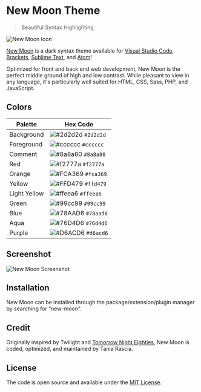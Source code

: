 # New Moon Theme
> Beautiful Syntax Highlighting

![New Moon Icon](https://raw.githubusercontent.com/taniarascia/new-moon/master/images/newmoon.png)

[New Moon](https://taniarascia.github.io/new-moon) is a dark syntax theme available for [Visual Studio Code](https://marketplace.visualstudio.com/items?itemName=taniarascia.new-moon-vscode), [Brackets](https://github.com/taniarascia/new-moon), [Sublime Text](https://packagecontrol.io/packages/New%20Moon%20Color%20Scheme), and [Atom](https://github.atom.io/packages/new-moon-atom-syntax)!

Optimized for front and back end web development, New Moon is the perfect middle ground of high and low contrast. While pleasant to view in any language, it's particularly well suited for HTML, CSS, Sass, PHP, and JavaScript.

## Colors

Palette | Hex Code
--- | ---
Background | ![#2d2d2d](https://placehold.it/15/2d2d2d/ffffff?text=+) `#2d2d2d`
Foreground | ![#cccccc](https://placehold.it/15/cccccc/000000?text=+) `#cccccc`
Comment | ![#8a8a80](https://placehold.it/15/8a8a80/000000?text=+) `#8a8a80`
Red | ![#f2777a](https://placehold.it/15/f2777a/000000?text=+) `#f2777a`
Orange | ![#FCA369](https://placehold.it/15/FCA369/000000?text=+) `#fca369`
Yellow | ![#FFD479](https://placehold.it/15/FFD479/000000?text=+) `#ffd479`
Light Yellow | ![#ffeea6](https://placehold.it/15/FFEEA6/000000?text=+) `#ffeea6`
Green | ![#99cc99](https://placehold.it/15/99cc99/000000?text=+) `#99cc99`
Blue | ![#78AAD6](https://placehold.it/15/78AAD6/000000?text=+) `#78aad6`
Aqua | ![#76D4D6](https://placehold.it/15/76D4D6/000000?text=+) `#76d4d6`
Purple | ![#D6ACD6](https://placehold.it/15/D6ACD6/000000?text=+) `#d6acd6`

## Screenshot

![New Moon Screenshot](https://raw.githubusercontent.com/taniarascia/new-moon/master/images/screenshot.png)

## Installation

New Moon can be installed through the package/extension/plugin manager by searching for "new-moon".

## Credit

Originally inspired by Twilight and [Tomorrow Night Eighties](https://github.com/chriskempson/tomorrow-theme), New Moon is coded, optimized, and maintained by Tania Rascia.

## License

The code is open source and available under the [MIT License](https://github.com/taniarascia/new-moon-vscode/blob/master/LICENSE.md).